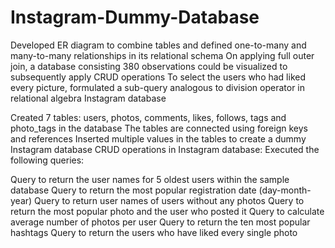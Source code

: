 # Instagram-Dummy-Database
Developed ER diagram to combine tables and defined one-to-many and many-to-many relationships in its relational schema
On applying full outer join, a database consisting 380 observations could be visualized to subsequently apply CRUD operations
To select the users who had liked every picture, formulated a sub-query analogous to division operator in relational algebra
Instagram database

Created 7 tables: users, photos, comments, likes, follows, tags and photo_tags in the database
The tables are connected using foreign keys and references
Inserted multiple values in the tables to create a dummy Instagram database
CRUD operations in Instagram database: Executed the following queries:

Query to return the user names for 5 oldest users within the sample database
Query to return the most popular registration date (day-month-year)
Query to return user names of users without any photos
Query to return the most popular photo and the user who posted it
Query to calculate average number of photos per user
Query to return the ten most popular hashtags
Query to return the users who have liked every single photo
